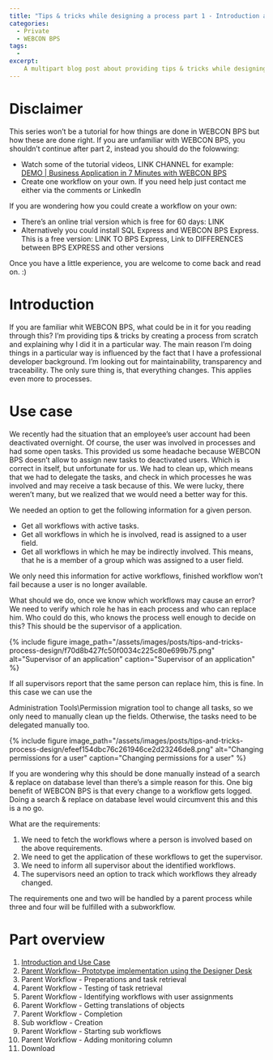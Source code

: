 ```yaml
---
title: "Tips & tricks while designing a process part 1 - Introduction and Use Case"
categories:
  - Private
  - WEBCON BPS
tags:
  -   
excerpt:
    A multipart blog post about providing tips & tricks while designing a WEBCON BPS process. 
---
```


# Disclaimer

This series won’t be a tutorial for how things are done in WEBCON BPS but how
these are done right. If you are unfamiliar with WEBCON BPS, you shouldn’t
continue after part 2, instead you should do the folowwing:

-   Watch some of the tutorial videos, LINK CHANNEL for example:  
    [DEMO \| Business Application in 7 Minutes with WEBCON
    BPS](https://www.youtube.com/watch?v=U7fYjI71XtM&list=PL5F22BFB60089115D&index=28)
-   Create one workflow on your own. If you need help just contact me either via
    the comments or LinkedIn

If you are wondering how you could create a workflow on your own:

-   There’s an online trial version which is free for 60 days: LINK
-   Alternatively you could install SQL Express and WEBCON BPS Express. This is
    a free version: LINK TO BPS Express, Link to DIFFERENCES between BPS EXPRESS
    and other versions

Once you have a little experience, you are welcome to come back and read on. :)

# Introduction

If you are familiar whit WEBCON BPS, what could be in it for you reading through
this? I’m providing tips & tricks by creating a process from scratch and
explaining why I did it in a particular way. The main reason I’m doing things in
a particular way is influenced by the fact that I have a professional developer
background. I’m looking out for maintainability, transparency and traceability.
The only sure thing is, that everything changes. This applies even more to
processes.

# Use case

We recently had the situation that an employee’s user account had been
deactivated overnight. Of course, the user was involved in processes and had
some open tasks. This provided us some headache because WEBCON BPS doesn’t allow
to assign new tasks to deactivated users. Which is correct in itself, but
unfortunate for us. We had to clean up, which means that we had to delegate the
tasks, and check in which processes he was involved and may receive a task
because of this. We were lucky, there weren’t many, but we realized that we
would need a better way for this.

We needed an option to get the following information for a given person.

-   Get all workflows with active tasks.
-   Get all workflows in which he is involved, read is assigned to a user field.
-   Get all workflows in which he may be indirectly involved. This means, that
    he is a member of a group which was assigned to a user field.

We only need this information for active workflows, finished workflow won’t fail
because a user is no longer available.

What should we do, once we know which workflows may cause an error? We need to
verify which role he has in each process and who can replace him. Who could do
this, who knows the process well enough to decide on this? This should be the
supervisor of a application.

{% include figure
image_path="/assets/images/posts/tips-and-tricks-process-design/f70d8b427fc50f0034c225c80e699b75.png"
alt="Supervisor of an application" caption="Supervisor of an application" %}

If all supervisors report that the same person can replace him, this is fine. In
this case we can use the

Administration Tools\\Permission migration tool to change all tasks, so we only
need to manually clean up the fields. Otherwise, the tasks need to be delegated
manually too.

{% include figure
image_path="/assets/images/posts/tips-and-tricks-process-design/efeef154dbc76c261946ce2d23246de8.png"
alt="Changing permissions for a user" caption="Changing permissions for a user"
%}

If you are wondering why this should be done manually instead of a search &
replace on database level than there’s a simple reason for this. One big benefit
of WEBCON BPS is that every change to a workflow gets logged. Doing a search &
replace on database level would circumvent this and this is a no go.

What are the requirements:

1.  We need to fetch the workflows where a person is involved based on the above
    requirements.
2.  We need to get the application of these workflows to get the supervisor.
3.  We need to inform all supervisor about the identified workflows.
4.  The supervisors need an option to track which workflows they already
    changed.

The requirements one and two will be handled by a parent process while three and
four will be fulfilled with a subworkflow.

# Part overview

1.  [Introduction and Use
    Case](/posts/2021/02/01/tips-and-tricks-process-design-part-1)
2.  [Parent Workflow- Prototype implementation using the Designer
    Desk](/posts/2021/02/08/tips-and-tricks-process-design-part-2)
3.  Parent Workflow - Preperations and task retrieval
4.  Parent Workflow - Testing of task retrieval
5.  Parent Workflow - Identifying workflows with user assignments
6.  Parent Workflow - Getting translations of objects
7.  Parent Workflow - Completion
8.  Sub workflow - Creation
9.  Parent Workflow - Starting sub workflows
10. Parent Workflow - Adding monitoring column
11. Download
